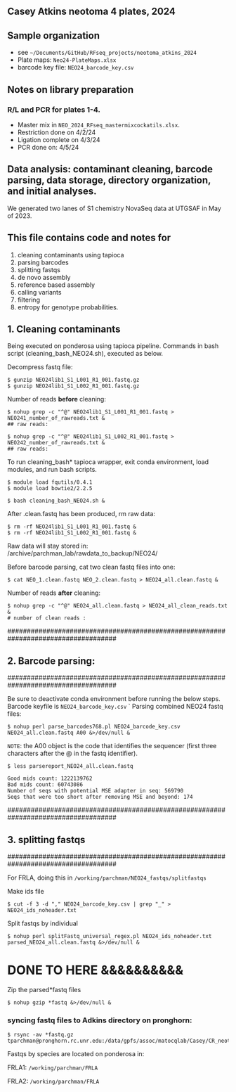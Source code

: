 
## Casey Atkins neotoma 4 plates, 2024


## Sample organization
- see `~/Documents/GitHub/RFseq_projects/neotoma_atkins_2024`
- Plate maps: `Neo24-PlateMaps.xlsx`
- barcode key file: `NEO24_barcode_key.csv`


## Notes on library preparation

### R/L and PCR for plates 1-4. 

- Master mix in `NEO_2024_RFseq_mastermixcockatils.xlsx`.
- Restriction done on 4/2/24
- Ligation complete on 4/3/24
- PCR done on: 4/5/24

## Data analysis: contaminant cleaning, barcode parsing, data storage, directory organization, and initial analyses.

We generated two lanes of S1 chemistry NovaSeq data at UTGSAF in May of 2023. 


## This file contains code and notes for
1) cleaning contaminants using tapioca
2) parsing barcodes
3) splitting fastqs 
4) de novo assembly
5) reference based assembly
6) calling variants
7) filtering
8) entropy for genotype probabilities.

## 1. Cleaning contaminants

Being executed on ponderosa using tapioca pipeline. Commands in bash script (cleaning_bash_NEO24.sh), executed as below.

Decompress fastq file:

    $ gunzip NEO24lib1_S1_L001_R1_001.fastq.gz
    $ gunzip NEO24lib1_S1_L002_R1_001.fastq.gz

Number of reads **before** cleaning:

    $ nohup grep -c "^@" NEO24lib1_S1_L001_R1_001.fastq > NEO241_number_of_rawreads.txt &
    ## raw reads: 

    $ nohup grep -c "^@" NEO24lib1_S1_L002_R1_001.fastq > NEO242_number_of_rawreads.txt &
    ## raw reads:

To run cleaning_bash* tapioca wrapper, exit conda environment, load modules, and run bash scripts.

    $ module load fqutils/0.4.1
    $ module load bowtie2/2.2.5
    
    $ bash cleaning_bash_NEO24.sh &



After .clean.fastq has been produced, rm raw data:

    $ rm -rf NEO24lib1_S1_L001_R1_001.fastq &
    $ rm -rf NEO24lib1_S1_L002_R1_001.fastq &


Raw data will stay stored in: /archive/parchman_lab/rawdata_to_backup/NEO24/

Before barcode parsing, cat two clean fastq files into one:

    $ cat NEO_1.clean.fastq NEO_2.clean.fastq > NEO24_all.clean.fastq &


Number of reads **after** cleaning:

    $ nohup grep -c "^@" NEO24_all.clean.fastq > NEO24_all_clean_reads.txt &
    # number of clean reads : 

####################################################################################
## 2. Barcode parsing:
####################################################################################

Be sure to deactivate conda environment before running the below steps. Barcode keyfile is `NEO24_barcode_key.csv`
`
Parsing combined NEO24 fastq files:

    $ nohup perl parse_barcodes768.pl NEO24_barcode_key.csv NEO24_all.clean.fastq A00 &>/dev/null &



`NOTE`: the A00 object is the code that identifies the sequencer (first three characters after the @ in the fastq identifier).

    $ less parsereport_NEO24_all.clean.fastq 

    Good mids count: 1222139762
    Bad mids count: 60743086
    Number of seqs with potential MSE adapter in seq: 569790
    Seqs that were too short after removing MSE and beyond: 174


####################################################################################
## 3. splitting fastqs
####################################################################################

For FRLA, doing this in `/working/parchman/NEO24_fastqs/splitfastqs`

Make ids file

    $ cut -f 3 -d "," NEO24_barcode_key.csv | grep "_" > NEO24_ids_noheader.txt


Split fastqs by individual

    $ nohup perl splitFastq_universal_regex.pl NEO24_ids_noheader.txt parsed_NEO24_all.clean.fastq &>/dev/null &



# DONE TO HERE &&&&&&&&&&


Zip the parsed*fastq files

    $ nohup gzip *fastq &>/dev/null &

### syncing fastq files to Adkins directory on pronghorn:


    $ rsync -av *fastq.gz tparchman@pronghorn.rc.unr.edu:/data/gpfs/assoc/matocqlab/Casey/CR_neotoma/



Fastqs by species are located on ponderosa in:

FRLA1:
`/working/parchman/FRLA`

FRLA2:
`/working/parchman/FRLA`

